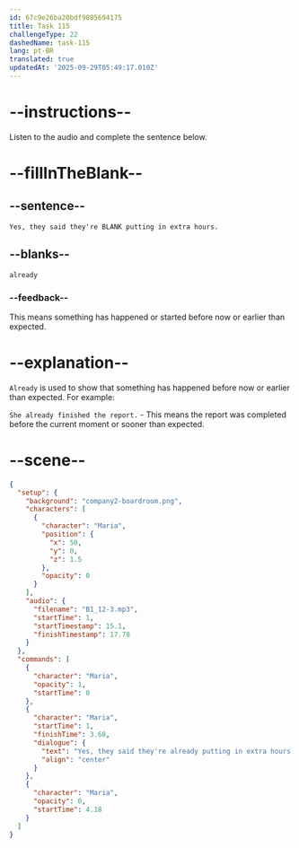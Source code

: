 ```yaml
---
id: 67c9e26ba20bdf9805694175
title: Task 115
challengeType: 22
dashedName: task-115
lang: pt-BR
translated: true
updatedAt: '2025-09-29T05:49:17.010Z'
---
```


<!-- (Audio) Maria: Yes, they said they're already putting in extra hours. -->

# --instructions--

Listen to the audio and complete the sentence below.

# --fillInTheBlank--

## --sentence--

`Yes, they said they're BLANK putting in extra hours.`

## --blanks--

`already`

### --feedback--

This means something has happened or started before now or earlier than expected.  

# --explanation--

`Already` is used to show that something has happened before now or earlier than expected. For example:

`She already finished the report.` - This means the report was completed before the current moment or sooner than expected.

# --scene--

```json
{
  "setup": {
    "background": "company2-boardroom.png",
    "characters": [
      {
        "character": "Maria",
        "position": {
          "x": 50,
          "y": 0,
          "z": 1.5
        },
        "opacity": 0
      }
    ],
    "audio": {
      "filename": "B1_12-3.mp3",
      "startTime": 1,
      "startTimestamp": 15.1,
      "finishTimestamp": 17.78
    }
  },
  "commands": [
    {
      "character": "Maria",
      "opacity": 1,
      "startTime": 0
    },
    {
      "character": "Maria",
      "startTime": 1,
      "finishTime": 3.68,
      "dialogue": {
        "text": "Yes, they said they're already putting in extra hours.",
        "align": "center"
      }
    },
    {
      "character": "Maria",
      "opacity": 0,
      "startTime": 4.18
    }
  ]
}
```
